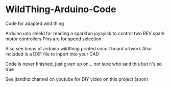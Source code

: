 # WildThing-Arduino-Code
Code for adapted wild thing

Arduino uno shield for reading a sparkfun joysyick to control two REV spark motor controllers
Pins are for speed selection

Also see bmps of arduino wildthing printed circuit board artwork 
Also included is a DXF file to inport into your CAD


Code is never finished, just given up on... not sure who said this but it's so true

See jtandhz channel on youtube for DIY video on this project (soon)
